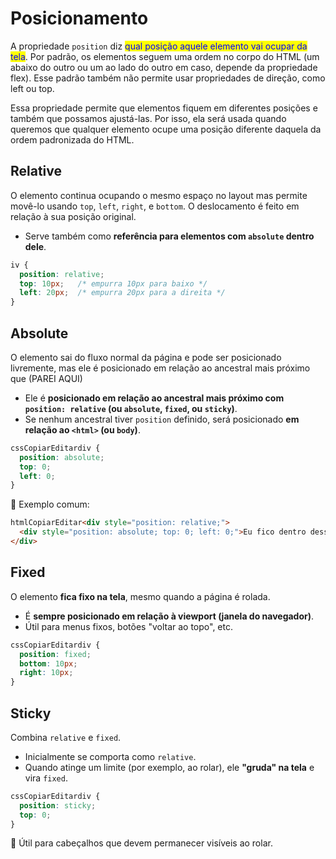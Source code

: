 # Posicionamento

A propriedade `position` diz <mark style="color:blue;">qual posição aquele elemento vai ocupar da tela</mark>. Por padrão, os elementos seguem uma ordem no corpo do HTML (um abaixo do outro ou um ao lado do outro em caso, depende da propriedade flex). Esse padrão também não permite usar propriedades de direção, como left ou top.

Essa propriedade permite que elementos fiquem em diferentes posições e também que possamos ajustá-las. Por isso, ela será usada quando queremos que qualquer elemento ocupe uma posição diferente daquela da ordem padronizada do HTML.

## Relative

O elemento continua ocupando o mesmo espaço no layout mas permite movê-lo usando `top`, `left`, `right`, e `bottom`. O deslocamento é feito em relação à sua posição original.

* Serve também como **referência para elementos com `absolute` dentro dele**.

```css
iv {
  position: relative;
  top: 10px;   /* empurra 10px para baixo */
  left: 20px;  /* empurra 20px para a direita */
}
```

## Absolute

O elemento sai do fluxo normal da página e pode ser posicionado livremente, mas ele é posicionado em relação ao ancestral mais próximo que (PAREI AQUI)

* Ele é **posicionado em relação ao ancestral mais próximo com `position: relative` (ou `absolute`, `fixed`, ou `sticky`)**.
* Se nenhum ancestral tiver `position` definido, será posicionado **em relação ao `<html>` (ou `body`)**.

```css
cssCopiarEditardiv {
  position: absolute;
  top: 0;
  left: 0;
}
```

🔧 Exemplo comum:

```html
htmlCopiarEditar<div style="position: relative;">
  <div style="position: absolute; top: 0; left: 0;">Eu fico dentro desse container</div>
</div>
```

## Fixed

O elemento **fica fixo na tela**, mesmo quando a página é rolada.

* É **sempre posicionado em relação à viewport (janela do navegador)**.
* Útil para menus fixos, botões "voltar ao topo", etc.

```css
cssCopiarEditardiv {
  position: fixed;
  bottom: 10px;
  right: 10px;
}
```

## Sticky

Combina `relative` e `fixed`.

* Inicialmente se comporta como `relative`.
* Quando atinge um limite (por exemplo, ao rolar), ele **"gruda" na tela** e vira `fixed`.

```css
cssCopiarEditardiv {
  position: sticky;
  top: 0;
}
```

🔧 Útil para cabeçalhos que devem permanecer visíveis ao rolar.
